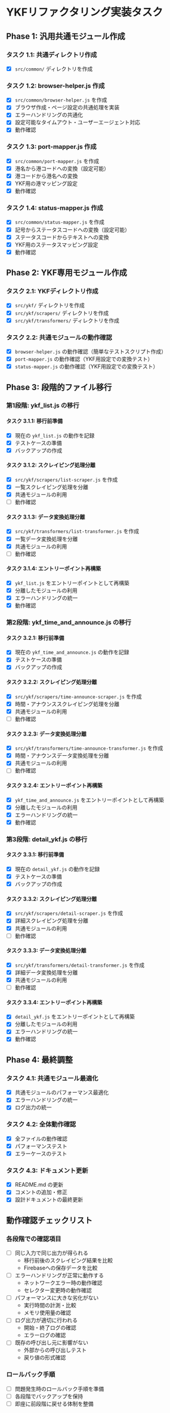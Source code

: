 # YKFリファクタリング実装タスク

## Phase 1: 汎用共通モジュール作成

### タスク 1.1: 共通ディレクトリ作成

- [x] `src/common/` ディレクトリを作成

### タスク 1.2: browser-helper.js 作成

- [x] `src/common/browser-helper.js` を作成
- [x] ブラウザ作成・ページ設定の共通処理を実装
- [x] エラーハンドリングの共通化
- [x] 設定可能なタイムアウト・ユーザーエージェント対応
- [x] 動作確認

### タスク 1.3: port-mapper.js 作成

- [x] `src/common/port-mapper.js` を作成
- [x] 港名から港コードへの変換（設定可能）
- [x] 港コードから港名への変換
- [x] YKF用の港マッピング設定
- [x] 動作確認

### タスク 1.4: status-mapper.js 作成

- [x] `src/common/status-mapper.js` を作成
- [x] 記号からステータスコードへの変換（設定可能）
- [x] ステータスコードからテキストへの変換
- [x] YKF用のステータスマッピング設定
- [x] 動作確認

## Phase 2: YKF専用モジュール作成

### タスク 2.1: YKFディレクトリ作成

- [x] `src/ykf/` ディレクトリを作成
- [x] `src/ykf/scrapers/` ディレクトリを作成
- [x] `src/ykf/transformers/` ディレクトリを作成

### タスク 2.2: 共通モジュールの動作確認

- [x] `browser-helper.js` の動作確認（簡単なテストスクリプト作成）
- [x] `port-mapper.js` の動作確認（YKF用設定での変換テスト）
- [x] `status-mapper.js` の動作確認（YKF用設定での変換テスト）

## Phase 3: 段階的ファイル移行

### 第1段階: ykf_list.js の移行

#### タスク 3.1.1: 移行前準備

- [x] 現在の `ykf_list.js` の動作を記録
- [x] テストケースの準備
- [x] バックアップの作成

#### タスク 3.1.2: スクレイピング処理分離

- [x] `src/ykf/scrapers/list-scraper.js` を作成
- [x] 一覧スクレイピング処理を分離
- [x] 共通モジュールの利用
- [ ] 動作確認

#### タスク 3.1.3: データ変換処理分離

- [x] `src/ykf/transformers/list-transformer.js` を作成
- [x] 一覧データ変換処理を分離
- [x] 共通モジュールの利用
- [ ] 動作確認

#### タスク 3.1.4: エントリーポイント再構築

- [x] `ykf_list.js` をエントリーポイントとして再構築
- [x] 分離したモジュールの利用
- [x] エラーハンドリングの統一
- [x] 動作確認

### 第2段階: ykf_time_and_announce.js の移行

#### タスク 3.2.1: 移行前準備

- [x] 現在の `ykf_time_and_announce.js` の動作を記録
- [x] テストケースの準備
- [x] バックアップの作成

#### タスク 3.2.2: スクレイピング処理分離

- [x] `src/ykf/scrapers/time-announce-scraper.js` を作成
- [x] 時間・アナウンススクレイピング処理を分離
- [x] 共通モジュールの利用
- [ ] 動作確認

#### タスク 3.2.3: データ変換処理分離

- [x] `src/ykf/transformers/time-announce-transformer.js` を作成
- [x] 時間・アナウンスデータ変換処理を分離
- [x] 共通モジュールの利用
- [ ] 動作確認

#### タスク 3.2.4: エントリーポイント再構築

- [x] `ykf_time_and_announce.js` をエントリーポイントとして再構築
- [x] 分離したモジュールの利用
- [x] エラーハンドリングの統一
- [x] 動作確認

### 第3段階: detail_ykf.js の移行

#### タスク 3.3.1: 移行前準備

- [x] 現在の `detail_ykf.js` の動作を記録
- [x] テストケースの準備
- [x] バックアップの作成

#### タスク 3.3.2: スクレイピング処理分離

- [x] `src/ykf/scrapers/detail-scraper.js` を作成
- [x] 詳細スクレイピング処理を分離
- [x] 共通モジュールの利用
- [ ] 動作確認

#### タスク 3.3.3: データ変換処理分離

- [x] `src/ykf/transformers/detail-transformer.js` を作成
- [x] 詳細データ変換処理を分離
- [x] 共通モジュールの利用
- [ ] 動作確認

#### タスク 3.3.4: エントリーポイント再構築

- [x] `detail_ykf.js` をエントリーポイントとして再構築
- [x] 分離したモジュールの利用
- [x] エラーハンドリングの統一
- [x] 動作確認

## Phase 4: 最終調整

### タスク 4.1: 共通モジュール最適化

- [x] 共通モジュールのパフォーマンス最適化
- [x] エラーハンドリングの統一
- [x] ログ出力の統一

### タスク 4.2: 全体動作確認

- [x] 全ファイルの動作確認
- [x] パフォーマンステスト
- [x] エラーケースのテスト

### タスク 4.3: ドキュメント更新

- [x] README.md の更新
- [x] コメントの追加・修正
- [x] 設計ドキュメントの最終更新

## 動作確認チェックリスト

### 各段階での確認項目

- [ ] 同じ入力で同じ出力が得られる
  - 移行前後のスクレイピング結果を比較
  - Firebaseへの保存データを比較
- [ ] エラーハンドリングが正常に動作する
  - ネットワークエラー時の動作確認
  - セレクター変更時の動作確認
- [ ] パフォーマンスに大きな劣化がない
  - 実行時間の計測・比較
  - メモリ使用量の確認
- [ ] ログ出力が適切に行われる
  - 開始・終了ログの確認
  - エラーログの確認
- [ ] 既存の呼び出し元に影響がない
  - 外部からの呼び出しテスト
  - 戻り値の形式確認

### ロールバック手順

- [ ] 問題発生時のロールバック手順を準備
- [ ] 各段階でバックアップを保持
- [ ] 即座に前段階に戻せる体制を整備
